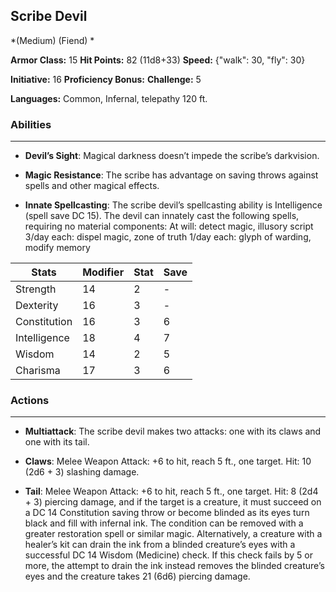 ## Scribe Devil
*(Medium) (Fiend) *

**Armor Class:** 15
**Hit Points:** 82 (11d8+33)
**Speed:** {"walk": 30, "fly": 30}

**Initiative:** 16
**Proficiency Bonus:**
**Challenge:** 5

**Languages:** Common, Infernal, telepathy 120 ft.

### Abilities
 --- 
- **Devil’s Sight**: Magical darkness doesn’t impede the scribe’s darkvision.

- **Magic Resistance**: The scribe has advantage on saving throws against spells and other magical effects.

- **Innate Spellcasting**: The scribe devil’s spellcasting ability is Intelligence (spell save DC 15). The devil can innately cast the following spells, requiring no material components:
At will: detect magic, illusory script
3/day each: dispel magic, zone of truth
1/day each: glyph of warding, modify memory



| Stats | Modifier | Stat | Save
| ---- | ---- | ---- | ---- |
| Strength | 14 | 2 | - |
| Dexterity | 16 | 3 | - |
| Constitution | 16 | 3 | 6 |
| Intelligence | 18 | 4 | 7 |
| Wisdom | 14 | 2 | 5 |
| Charisma | 17 | 3 | 6 |

### Actions
 --- 
- **Multiattack**: The scribe devil makes two attacks: one with its claws and one with its tail.

- **Claws**: Melee Weapon Attack: +6 to hit, reach 5 ft., one target. Hit: 10 (2d6 + 3) slashing damage.

- **Tail**: Melee Weapon Attack: +6 to hit, reach 5 ft., one target. Hit: 8 (2d4 + 3) piercing damage, and if the target is a creature, it must succeed on a DC 14 Constitution saving throw or become blinded as its eyes turn black and fill with infernal ink. The condition can be removed with a greater restoration spell or similar magic. Alternatively, a creature with a healer’s kit can drain the ink from a blinded creature’s eyes with a successful DC 14 Wisdom (Medicine) check. If this check fails by 5 or more, the attempt to drain the ink instead removes the blinded creature’s eyes and the creature takes 21 (6d6) piercing damage.

